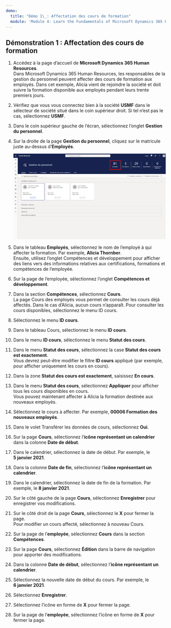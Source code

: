 ```yaml
---
demo:
  title: "Démo 1\_: Affectation des cours de formation"
  module: 'Module 4: Learn the Fundamentals of Microsoft Dynamics 365 Human Resources'
---
```


## <a name="demo-1---assigning-learning-courses"></a>Démonstration 1 : Affectation des cours de formation

1. Accédez à la page d’accueil de **Microsoft Dynamics 365 Human Resources**.  
    Dans Microsoft Dynamics 365 Human Resources, les responsables de la gestion du personnel peuvent affecter des cours de formation aux employés. Dans cet exemple, Alicia vient de rejoindre la société et doit suivre la formation disponible aux employés pendant leurs trente premiers jours.

1. Vérifiez que vous vous connectez bien à la société **USMF** dans le sélecteur de société situé dans le coin supérieur droit. Si tel n’est pas le cas, sélectionnez **USMF**.

1. Dans le coin supérieur gauche de l’écran, sélectionnez l’onglet **Gestion du personnel**.

1. Sur la droite de la page **Gestion du personnel**, cliquez sur le matricule juste au-dessus d’**Employés**.

    ![Capture d’écran de la page Gestion du personnel où le matricule d’employé est mis en surbrillance.](./media/assigning_learning_courses_1_employee.png)

1. Dans le tableau **Employés**, sélectionnez le nom de l’employé à qui affecter la formation. Par exemple, **Alicia Thornber**.  
    Ensuite, utilisez l’onglet Compétences et développement pour afficher des liens vers des informations relatives aux certifications, formations et compétences de l’employée.

1. Sur la page de l’employée, sélectionnez l’onglet **Compétences et développement**.

1. Dans la section **Compétences**, sélectionnez **Cours**.  
    La page Cours des employés vous permet de consulter les cours déjà affectés. Dans le cas d’Alicia, aucun cours n’apparaît. Pour consulter les cours disponibles, sélectionnez le menu ID cours.

1. Sélectionnez le menu **ID cours**.

1. Dans le tableau Cours, sélectionnez le menu **ID cours**.

1. Dans le menu **ID cours**, sélectionnez le menu **Statut des cours**.

1. Dans le menu **Statut des cours**, sélectionnez la case **Statut des cours est exactement**.  
    Vous devrez peut-être modifier le filtre **ID cours** appliqué (par exemple, pour afficher uniquement les cours en cours).

1. Dans la zone **Statut des cours est exactement**, saisissez **En cours**.

1. Dans le menu **Statut des cours**, sélectionnez **Appliquer** pour afficher tous les cours disponibles en cours.  
    Vous pouvez maintenant affecter à Alicia la formation destinée aux nouveaux employés.

1. Sélectionnez le cours à affecter. Par exemple, **00006 Formation des nouveaux employés**.

1. Dans le volet Transférer les données de cours, sélectionnez **Oui**.

1. Sur la page **Cours**, sélectionnez l’**icône représentant un calendrier** dans la colonne **Date de début**.

1. Dans le calendrier, sélectionnez la date de début. Par exemple, le **5 janvier 2021**.

1. Dans la colonne **Date de fin**, sélectionnez l’**icône représentant un calendrier**.

1. Dans le calendrier, sélectionnez la date de fin de la formation. Par exemple, le **8 janvier 2021**.

1. Sur le côté gauche de la page **Cours**, sélectionnez **Enregistrer** pour enregistrer vos modifications.

1. Sur le côté droit de la page **Cours**, sélectionnez le **X** pour fermer la page.  
    Pour modifier un cours affecté, sélectionnez à nouveau Cours.

1. Sur la page de l’**employée**, sélectionnez **Cours** dans la section **Compétences**.

1. Sur la page **Cours**, sélectionnez **Édition** dans la barre de navigation pour apporter des modifications.

1. Dans la colonne **Date de début**, sélectionnez l’**icône représentant un calendrier**.

1. Sélectionnez la nouvelle date de début du cours. Par exemple, le **6 janvier 2021**.

1. Sélectionnez **Enregistrer**.

1. Sélectionnez l’icône en forme de **X** pour fermer la page.

1. Sur la page de l’**employée**, sélectionnez l’icône en forme de **X** pour fermer la page.
